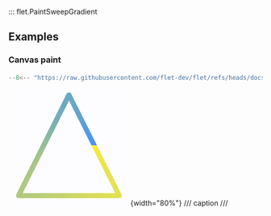 ::: flet.PaintSweepGradient

## Examples

### Canvas paint

```python
--8<-- "https://raw.githubusercontent.com/flet-dev/flet/refs/heads/docs/sdk/python/examples/python/controls/types/paint-gradient/paint-sweep-gradient/canvas-paint.py"
```

![canvas-paint](https://raw.githubusercontent.com/flet-dev/flet/docs/sdk/python/examples/python/controls/types/paint-gradient/paint-sweep-gradient/media/canvas-paint.png){width="80%"}
/// caption
///
